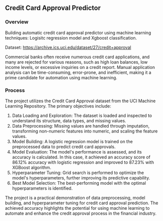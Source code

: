 ## Credit Card Approval Predictor
### Overview
Building automatic credit card approval predictor using machine learning techniques: Logisitc regression model and Xgboost classification.

Dataset: https://archive.ics.uci.edu/dataset/27/credit+approval

Commercial banks often receive numerous credit card applications, and many are rejected for various reasons, such as high loan balances, low income levels, or excessive inquiries on a credit report. Manual application analysis can be time-consuming, error-prone, and inefficient, making it a prime candidate for automation using machine learning.

### Process
The project utilizes the Credit Card Approval dataset from the UCI Machine Learning Repository. The primary objectives include:

1. Data Loading and Exploration: The dataset is loaded and inspected to understand its structure, data types, and missing values.
2. Data Preprocessing: Missing values are handled through imputation, transforming non-numeric features into numeric, and scaling the feature values.
3. Model Building: A logistic regression model is trained on the preprocessed data to predict credit card approvals.
4. Model Evaluation: The model's performance is assessed, and its accuracy is calculated. In this case, it achieved an accuracy score of 86.12% accuracy with logistic regression and improved to 87.23% with XGBoost algorithm.
5. Hyperparameter Tuning: Grid search is performed to optimize the model's hyperparameters, further improving its predictive capability.
6. Best Model Selection: The best-performing model with the optimal hyperparameters is identified.

The project is a practical demonstration of data preprocessing, model building, and hyperparameter tuning for credit card approval prediction. The achieved accuracy highlights the potential for using machine learning to automate and enhance the credit approval process in the financial industry.
